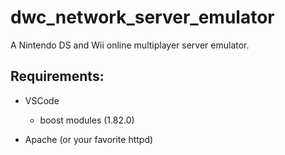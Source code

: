 dwc_network_server_emulator   
===========================
  
A Nintendo DS and Wii online multiplayer server emulator.



Requirements:
-------------
 - VSCode
   - boost modules (1.82.0)

 - Apache (or your favorite httpd)